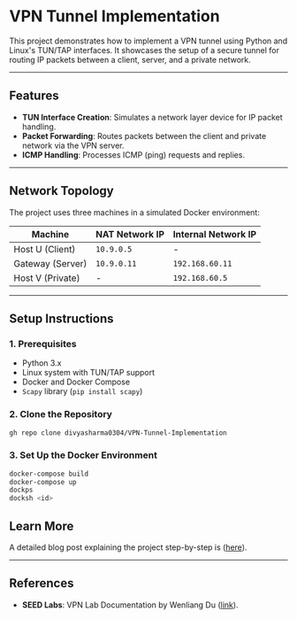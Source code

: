 # VPN Tunnel Implementation 

This project demonstrates how to implement a VPN tunnel using Python and Linux's TUN/TAP interfaces. It showcases the setup of a secure tunnel for routing IP packets between a client, server, and a private network.

---

## Features

- **TUN Interface Creation**: Simulates a network layer device for IP packet handling.
- **Packet Forwarding**: Routes packets between the client and private network via the VPN server.
- **ICMP Handling**: Processes ICMP (ping) requests and replies.

---

## Network Topology

The project uses three machines in a simulated Docker environment:

| Machine          | NAT Network IP | Internal Network IP |
|-------------------|----------------|----------------------|
| Host U (Client)   | `10.9.0.5`     | -                   |
| Gateway (Server)  | `10.9.0.11`    | `192.168.60.11`     |
| Host V (Private)  | -              | `192.168.60.5`      |

---

## Setup Instructions

### 1. Prerequisites

- Python 3.x
- Linux system with TUN/TAP support
- Docker and Docker Compose
- `Scapy` library (`pip install scapy`)

### 2. Clone the Repository

```bash
gh repo clone divyasharma0304/VPN-Tunnel-Implementation
```

### 3. Set Up the Docker Environment

```bash
docker-compose build
docker-compose up
dockps
docksh <id>
```


## Learn More

A detailed blog post explaining the project step-by-step is ([here]([https://seedsecuritylabs.org](https://vpntunnel.hashnode.dev/building-a-vpn-tunnel))).

---

## References

- **SEED Labs**: VPN Lab Documentation by Wenliang Du ([link](https://seedsecuritylabs.org)).
